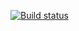 [![Build status](https://ci.appveyor.com/api/projects/status/tf2naepn2kbir61o?svg=true)](https://ci.appveyor.com/project/Elenaclinic/selenium)
